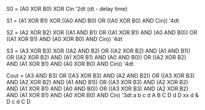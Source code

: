 S0 = (A0 XOR B0) XOR Cin                               '2dt (dt - delay time)

S1 = (A1 XOR B1)
     XOR ((A0 AND B0)
      OR ((A0 XOR B0) AND Cin))                                          '4dt  

S2 = (A2 XOR B2)
     XOR ((A1 AND B1)
      OR ((A1 XOR B1) AND (A0 AND B0))
      OR ((A1 XOR B1) AND (A0 XOR B0) AND Cin))                          '4dt

S3 = (A3 XOR B3)
     XOR ((A2 AND B2)
      OR ((A2 XOR B2) AND (A1 AND B1))
      OR ((A2 XOR B2) AND (A1 XOR B1) AND (A0 AND B0))
      OR ((A2 XOR B2) AND (A1 XOR B1) AND (A0 XOR B0) AND Cin))          '4dt

Cout = (A3 AND B3)
       OR ((A3 XOR B3) AND (A2 AND B2))
       OR ((A3 XOR B3) AND (A2 XOR B2) AND (A1 AND B1))
       OR ((A3 XOR B3) AND (A2 XOR B2) AND (A1 XOR B1) AND (A0 AND B0))
       OR ((A3 XOR B3) AND (A2 XOR B2) AND (A1 XOR B1) AND (A0 XOR B0) AND Cin)  '3dt
a b c d
A B C D
      d
      D
     xx  d & D 
c d
C D
